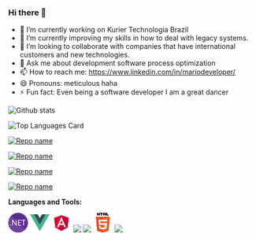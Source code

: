 ### Hi there 👋

- 🔭 I’m currently working on Kurier Technologia Brazil
- 🌱 I’m currently improving my skills in how to deal with legacy systems.
- 👯 I’m looking to collaborate with companies that have international customers and new technologies.
- 💬 Ask me about development software process optimization
- 📫 How to reach me: https://www.linkedin.com/in/mariodeveloper/
- 😄 Pronouns: meticulous haha
- ⚡ Fun fact: Even being a software developer I am a great dancer


![Github stats](https://github-readme-stats.vercel.app/api?username=mariogit08&theme=highcontrast&show_icons=true&count_private=true)

![Top Languages Card](https://github-readme-stats.vercel.app/api/top-langs/?username=shinokada)

[![Repo name](https://github-readme-stats.vercel.app/api/pin/?username=mariogit08&repo=LogLoader)](https://github.com/mariogit08/LogLoader)

[![Repo name](https://github-readme-stats.vercel.app/api/pin/?username=mariogit08&repo=TDD_Training_Samples)](https://github.com/mariogit08/TDD_Training_Samples)

[![Repo name](https://github-readme-stats.vercel.app/api/pin/?username=mariogit08&repo=hexagonal-architecture-template)](https://github.com/mariogit08/hexagonal-architecture-template)

[![Repo name](https://github-readme-stats.vercel.app/api/pin/?username=mariogit08&repo=DapperCodeGenerator)](https://github.com/mariogit08/DapperCodeGenerator)


**Languages and Tools:**  

<code><img height="40" src="https://raw.githubusercontent.com/github/explore/master/topics/dotnet/dotnet.png"></code>
<code><img height="40" src="https://raw.githubusercontent.com/github/explore/master/topics/vue/vue.png"></code>
<code><img height="40" src="https://raw.githubusercontent.com/github/explore/master/topics/angular/angular.png"></code>
<code><img height="40" src="https://raw.githubusercontent.com/shinokada/shinokada/master/assets/visual-studio-code.png"></code>
<code><img height="40" src="https://raw.githubusercontent.com/shinokada/shinokada/master/assets/javascript.png"></code>
<code><img height="40" src="https://raw.githubusercontent.com/github/explore/master/topics/html/html.png"></code>
<code><img height="40" src="https://raw.githubusercontent.com/shinokada/shinokada/master/assets/python.png"></code>










<!--
**mariogit08/mariogit08** is a ✨ _special_ ✨ repository because its `README.md` (this file) appears on your GitHub profile.
-->

